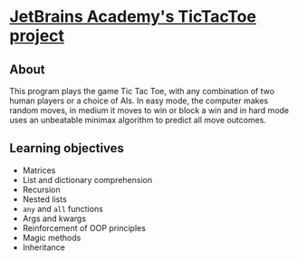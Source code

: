 # [JetBrains Academy's TicTacToe project](https://hyperskill.org/projects/82?goal=391)

## About
This program plays the game Tic Tac Toe, with any combination of two human players or a choice of AIs. In easy mode, the computer makes random moves, in medium it moves to win or block a win and in hard mode uses an unbeatable minimax algorithm to predict all move outcomes.

## Learning objectives
* Matrices
* List and dictionary comprehension
* Recursion
* Nested lists
* `any` and `all` functions
* Args and kwargs
* Reinforcement of OOP principles
* Magic methods
* Inheritance
